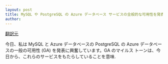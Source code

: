 ```yaml
---
layout: post
title: MySQL や PostgreSQL の Azure データベース サービスの全般的な可用性を発表 
author: 
---
```

[翻訳元](https://azure.microsoft.com/blog/announcing-general-availability-of-azure-database-services-for-mysql-and-postgresql/)

今日、私は MySQL と Azure データベースの PostgreSQL の Azure データベースの一般の可用性 (GA) を発表に興奮しています。GA のマイルス トーンは、今日から、これらのサービスをもたらしていることを意味.